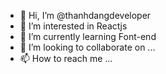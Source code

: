 - 👋 Hi, I’m @thanhdangdeveloper
- 👀 I’m interested in Reactjs
- 🌱 I’m currently learning Font-end 
- 💞️ I’m looking to collaborate on ...
- 📫 How to reach me ...

<!---
thanhdangdeveloper/thanhdangdeveloper is a ✨ special ✨ repository because its `README.md` (this file) appears on your GitHub profile.
You can click the Preview link to take a look at your changes.
--->
